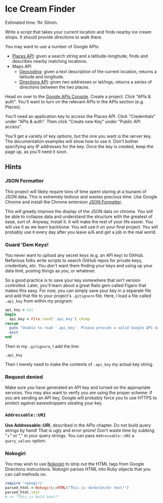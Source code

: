# Ice Cream Finder

Estimated time: 1hr 30min.

Write a script that takes your current location and finds nearby ice
cream shops. It should provide directions to walk there.

You may want to use a number of Google APIs:

* [Places API][places-api]: given a search string and a
  latitude-longitude, finds and describes nearby matching locations.
* Maps API
    * [Geocoding][geocoding-api]: given a text description of the
      current location, returns a latitude and longitude.
    * [Directions API][directions-api]: given two addresses or
      lat/lngs, returns a series of directions between the two places.

Head on over to the [Google APIs Console][api-console]. Create a
project. Click "APIs & auth". You'll want to turn on the relevant
APIs in the APIs section (e.g. Places).

You'll need an application key to access the Places API. Click
"Credentials" under "APIs & auth". Then click "Create new Key" under
"Public API access".

You'll get a variety of key options, but the one you want is the server
key. The documentation examples will show how to use it. Don't bother
specifying any IP addresses for the key. Once the key is created, keep
the page up, as you'll need it soon.

[api-console]: https://cloud.google.com/console

## Hints

### JSON Formatter

This project will likely require tons of time spent staring at a 
tsunami of JSON data. This is extremely tedious and wastes precious
time. Use Google Chrome and install the Chrome extension [JSON Formatter][JSON-ext].

This will greatly improve the display of the JSON data on chrome.
You will be able to collapse data and understand the structure with
the greatest of ease, sort of. Anyway, install it. It will make the
rest of your life easier. You will use it as we learn backbone.
You will use it on your final project. You will probably use it
every day after you leave a/A and get a job in the real world.

[JSON-ext]: https://chrome.google.com/webstore/detail/json-formatter/bcjindcccaagfpapjjmafapmmgkkhgoa?hl=en

### Guard 'Dem Keys!

You never want to upload any secret keys (e.g. an API key) to GitHub.
Nefarious folks write scripts to search GitHub repos for private keys,
credentials, etc. You don't want them finding your keys and using up
your data limit, posting things as you, or whatever.

So a good practice is to save your key somewhere that isn't version
controlled. Later, you'll learn about a great Rails gem called Figaro
that makes this easy. For now, you can simply save your key in a separate
file and add that file to your project's `.gitignore` file. Here, I load
a file called `.api_key` from within my program:

```ruby
api_key = nil
begin
  api_key = File.read('.api_key').chomp
rescue
  puts "Unable to read '.api_key'. Please provide a valid Google API key."
  exit
end
```

Then in my `.gitignore`, I add the line:

```
.api_key
```

Then I merely need to make the contents of `.api_key` my actual key string.

### Request denied

Make sure you have generated an API key and turned on the appropriate
services. You may also want to verify you are using the proper scheme:
if you are sending an API key, Google will probably force you to use
HTTPS to protect against eavesdroppers stealing your key.

### `Addressable::URI`

**Use Addressable::URI**, described in the APIs chapter. Do not build
query strings by hand! That is ugly and error-prone! Don't waste time
by subbing "+" or "," in your query strings. You can pass
`Addressable::URI` a `query_values` option.

### Nokogiri

You may wish to use [Nokogiri][nokogiri] to strip out the HTML tags
from Google Directions instructions. Nokogiri parses HTML into Ruby
objects that you can call methods on.

```ruby
require 'nokogiri'
parsed_html = Nokogiri::HTML("This is <b>bold</b> text!")
parsed_html.text
# => "This is bold text!"
```

[places-api]: https://developers.google.com/places/documentation/search
[geocoding-api]: https://developers.google.com/maps/documentation/geocoding/
[directions-api]: https://developers.google.com/maps/documentation/directions/

[nokogiri]: http://nokogiri.org/

